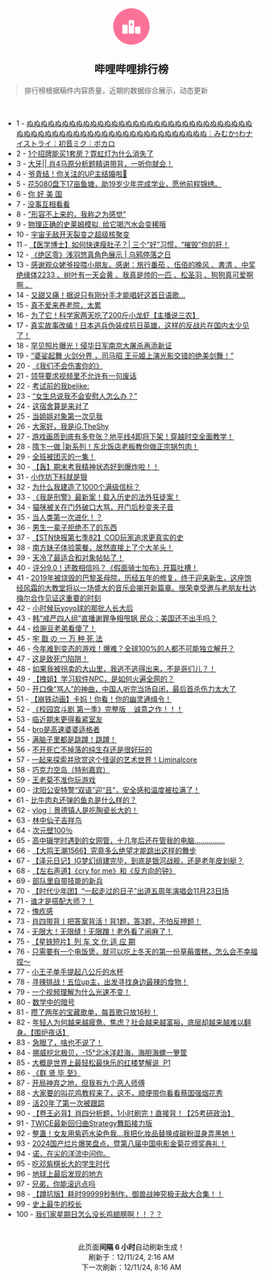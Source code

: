<div align="center">
    <img src="./assets/icon_rank.png" alt="logo" />
    <h2>哔哩哔哩排行榜</h>
</div>

> 排行榜根据稿件内容质量，近期的数据综合展示，动态更新

<br />

<ul><li><span>1 - <a href=https://www.bilibili.com/BV1Y9iZYUE6y target=_blank>ぬぬぬぬぬぬぬぬぬぬぬぬぬぬぬぬぬぬぬぬぬぬぬぬぬぬぬぬぬぬぬぬぬぬぬぬぬぬぬぬぬぬぬぬぬぬぬぬぬぬぬぬぬぬぬぬぬぬぬ￤みむかｩわナイストライ￤初音ミク￤ボカロ</a></span></li><li><span>2 - <a href=https://www.bilibili.com/BV1tkqJYiES1 target=_blank>1个招牌能买1套房？霓虹灯为什么消失了</a></span></li><li><span>3 - <a href=https://www.bilibili.com/BV17bqcYYEco target=_blank>大牙||&nbsp;肖4马原分析题精讲带背，一听你就会！</a></span></li><li><span>4 - <a href=https://www.bilibili.com/BV1vsq7YgE6e target=_blank>爷青结！你关注的UP主结婚啦💒</a></span></li><li><span>5 - <a href=https://www.bilibili.com/BV1aYi1YyEQJ target=_blank>花5080盘下17亩鱼塘，助19岁少年完成学业，愿他前程锦绣。</a></span></li><li><span>6 - <a href=https://www.bilibili.com/BV1CqizYmEWG target=_blank>你&nbsp;好&nbsp;美&nbsp;国</a></span></li><li><span>7 - <a href=https://www.bilibili.com/BV1E9qLYkEDw target=_blank>没事互相看看</a></span></li><li><span>8 - <a href=https://www.bilibili.com/BV1vWi1YDELZ target=_blank>“形容不上来的，我称之为感觉”</a></span></li><li><span>9 - <a href=https://www.bilibili.com/BV19pqPYPEUm target=_blank>物理正确的史莱姆模拟,&nbsp;给它喝汽水会变稀哦</a></span></li><li><span>10 - <a href=https://www.bilibili.com/BV1W7iBYkEMX target=_blank>宇宙无敌开天裂变之超级核聚变</a></span></li><li><span>11 - <a href=https://www.bilibili.com/BV1hiqJY6Edz target=_blank>【医学博士】如何快速瘦肚子？|&nbsp;三个“好”习惯，“摧毁”你的肝！</a></span></li><li><span>12 - <a href=https://www.bilibili.com/BV1ZEqKYyEkT target=_blank>《绝区零》浅羽悠真角色展示&nbsp;|&nbsp;乌鸦停落之日</a></span></li><li><span>13 - <a href=https://www.bilibili.com/BV1cpiBYuEPV target=_blank>感谢观众姥爷投喂小朋友。感谢：旅行番茄&nbsp;、伍佰的晚风&nbsp;、書清&nbsp;、中奖绝缘体2233&nbsp;、树叶有一天会黄&nbsp;、我真是帅的一匹&nbsp;、松圣羽&nbsp;、狗狗真可爱啊啊&nbsp;、</a></span></li><li><span>14 - <a href=https://www.bilibili.com/BV1wwizYkEEt target=_blank>又甜又痛！据说只有刚分手才能唱好这首日语歌...</a></span></li><li><span>15 - <a href=https://www.bilibili.com/BV1J4qAYkE7Z target=_blank>真不爱来养老院，太累</a></span></li><li><span>16 - <a href=https://www.bilibili.com/BV175qsYcEwo target=_blank>为了它！科学家两天吃了200斤小龙虾【主播说三农】</a></span></li><li><span>17 - <a href=https://www.bilibili.com/BV113qHYvECs target=_blank>真实故事改编！日本逃兵伪装成抗日英雄，这样的反战片在国内太少见了！</a></span></li><li><span>18 - <a href=https://www.bilibili.com/BV1yBqwYLEv3 target=_blank>罕见照片曝光！侵华日军南京大屠杀再添新证</a></span></li><li><span>19 - <a href=https://www.bilibili.com/BV1NxqEYbEw2 target=_blank>“婆娑起舞&nbsp;火剑分界&nbsp;，司马昭&nbsp;王元姬上演光影交错的绝美剑舞！”</a></span></li><li><span>20 - <a href=https://www.bilibili.com/BV1JzqnYtEkS target=_blank>《我们不会伤害你的》</a></span></li><li><span>21 - <a href=https://www.bilibili.com/BV1LZqVYwEYP target=_blank>领导要求视频里不允许有一句废话</a></span></li><li><span>22 - <a href=https://www.bilibili.com/BV1ccqwYrEdU target=_blank>考试前的我belike:</a></span></li><li><span>23 - <a href=https://www.bilibili.com/BV1RRqwYeE2x target=_blank>“女生总说我不会安慰人怎么办？”</a></span></li><li><span>24 - <a href=https://www.bilibili.com/BV13jqnYVEXN target=_blank>这宿舍算是来对了</a></span></li><li><span>25 - <a href=https://www.bilibili.com/BV1Ycq5YFEB8 target=_blank>当姐姐对象第一次见我</a></span></li><li><span>26 - <a href=https://www.bilibili.com/BV1U1iBYpEpR target=_blank>大家好，我是iG.TheShy</a></span></li><li><span>27 - <a href=https://www.bilibili.com/BV1yTi1YaE9w target=_blank>游戏画质到底有多夸张？地平线4即将下架！穿越时空全面教学！</a></span></li><li><span>28 - <a href=https://www.bilibili.com/BV1Q4qPYhEdE target=_blank>隋卞一做&nbsp;|新系列！东北饭店老板教你做正宗锅包肉！</a></span></li><li><span>29 - <a href=https://www.bilibili.com/BV1W6qVYCEux target=_blank>全班被团灭的一集！</a></span></li><li><span>30 - <a href=https://www.bilibili.com/BV1Bni1YXEYq target=_blank>【轰】期末考我精神状态好到爆炸啦！！</a></span></li><li><span>31 - <a href=https://www.bilibili.com/BV1z5i1YoEtq target=_blank>小作坊下料就是狠</a></span></li><li><span>32 - <a href=https://www.bilibili.com/BV1Uoi9YcEFK target=_blank>为什么我建造了1000个满级信标？</a></span></li><li><span>33 - <a href=https://www.bilibili.com/BV1tyqJYNEzp target=_blank>《我是刑警》最新案！载入历史的法外狂徒案！</a></span></li><li><span>34 - <a href=https://www.bilibili.com/BV1v4i1YUEGS target=_blank>猫咪被关在门外破口大骂，开门后秒变夹子音</a></span></li><li><span>35 - <a href=https://www.bilibili.com/BV1WCiCYFEeh target=_blank>当人类第一次进化！？</a></span></li><li><span>36 - <a href=https://www.bilibili.com/BV16AqsYBEQY target=_blank>男生一辈子拒绝不了的东西</a></span></li><li><span>37 - <a href=https://www.bilibili.com/BV1LAqEY5ErA target=_blank>【STN快报第七季82】COD玩家追求更真实的史</a></span></li><li><span>38 - <a href=https://www.bilibili.com/BV1WRqHYKEJY target=_blank>南方妹子体验蒙餐，居然直接上了个大羊头！</a></span></li><li><span>39 - <a href=https://www.bilibili.com/BV16UqVYMENi target=_blank>天冷了最适合和对象帖帖了！</a></span></li><li><span>40 - <a href=https://www.bilibili.com/BV1rJqHYFEcd target=_blank>评分9.0！还敢相信吗？《假面骑士加布》开篇吐槽！</a></span></li><li><span>41 - <a href=https://www.bilibili.com/BV1ECqnYRE2F target=_blank>2019年被烧毁的巴黎圣母院，历经五年的修复，终于迎来新生，这座饱经风霜的大教堂将以一场盛大的音乐会揭开新篇章。很荣幸受邀与老朋友杜达梅尔合作见证这重要的时刻</a></span></li><li><span>42 - <a href=https://www.bilibili.com/BV1kNqLYLE7e target=_blank>小时候玩yoyo球的那批人长大后</a></span></li><li><span>43 - <a href=https://www.bilibili.com/BV1RYqHYnEAK target=_blank>韩“戒严四人组”直播谢罪争相甩锅&nbsp;民众：美国还不出手吗？</a></span></li><li><span>44 - <a href=https://www.bilibili.com/BV1JmirYUEvT target=_blank>给豌豆老弟看傻了！</a></span></li><li><span>45 - <a href=https://www.bilibili.com/BV1qMizYqEix target=_blank>牢&nbsp;戬&nbsp;の&nbsp;一&nbsp;万&nbsp;种&nbsp;死&nbsp;法</a></span></li><li><span>46 - <a href=https://www.bilibili.com/BV1hfiqYREPK target=_blank>今年难到变态的游戏！爆难？全球100%的人都不可能独立解开？</a></span></li><li><span>47 - <a href=https://www.bilibili.com/BV1SNi6YbEhZ target=_blank>这是致死门陷阱！</a></span></li><li><span>48 - <a href=https://www.bilibili.com/BV1Hsq5YCEQr target=_blank>如果我被拐卖的大山里，我逃不逃得出来，不是哥们儿？！</a></span></li><li><span>49 - <a href=https://www.bilibili.com/BV1oriyYJE2m target=_blank>【拽姐】学习软件NPC，是如何火遍全网的？</a></span></li><li><span>50 - <a href=https://www.bilibili.com/BV1uziiYSEpz target=_blank>开口像“骂人”的神曲，中国人听完当场自闭，最后首杀伤力太大了</a></span></li><li><span>51 - <a href=https://www.bilibili.com/BV1rjqHYwE6b target=_blank>【崩铁动画】卡妈！你看！你的幽灵通缉令！</a></span></li><li><span>52 - <a href=https://www.bilibili.com/BV1UoqjYbEa7 target=_blank>《校园宫斗剧&nbsp;第一季》完整版&nbsp;&nbsp;&nbsp;&nbsp;诚意之作！！！</a></span></li><li><span>53 - <a href=https://www.bilibili.com/BV1FqqnYfEvz target=_blank>临近期末更得看紧室友</a></span></li><li><span>54 - <a href=https://www.bilibili.com/BV1TtqpYCEaz target=_blank>bro是高速婆婆适格者</a></span></li><li><span>55 - <a href=https://www.bilibili.com/BV1ohi6Y6EaG target=_blank>满脑子里都是跳蹲！跳蹲！</a></span></li><li><span>56 - <a href=https://www.bilibili.com/BV1PdqGYyEoL target=_blank>不开死亡不掉落的纯生存还是很好玩的</a></span></li><li><span>57 - <a href=https://www.bilibili.com/BV184qVYpEVB target=_blank>一起来探索并欣赏这个怪诞的艺术世界！Liminalcore</a></span></li><li><span>58 - <a href=https://www.bilibili.com/BV1puqKYQEM2 target=_blank>巧克力空岛（特别嘉宾）</a></span></li><li><span>59 - <a href=https://www.bilibili.com/BV1vvqWYoED3 target=_blank>王老菊不准你玩游戏</a></span></li><li><span>60 - <a href=https://www.bilibili.com/BV1FqqnYfEfh target=_blank>沈阳公安特警“双语”迎“且”，安全感和温度被拉满了！</a></span></li><li><span>61 - <a href=https://www.bilibili.com/BV1DpqwYxEXn target=_blank>比牛肉丸还弹的鱼丸是什么样的？</a></span></li><li><span>62 - <a href=https://www.bilibili.com/BV1yKq7YpE3r target=_blank>vlog｜景德镇人是吃陶瓷长大的！</a></span></li><li><span>63 - <a href=https://www.bilibili.com/BV1koiiYTEaU target=_blank>林中仙子吉祥鸟</a></span></li><li><span>64 - <a href=https://www.bilibili.com/BV1L3qpYsE7h target=_blank>次元壁100％</a></span></li><li><span>65 - <a href=https://www.bilibili.com/BV1z3irYVEgQ target=_blank>高中辍学时遇到的女网管，十几年后还在管我的电脑……………</a></span></li><li><span>66 - <a href=https://www.bilibili.com/BV1j5qsYcEvn target=_blank>【大鸣王潮1566】究竟多么绝望才能跳出这样的舞步</a></span></li><li><span>67 - <a href=https://www.bilibili.com/BV16JqHYFEuD target=_blank>【泽元日记】IG梦幻组建完毕，到底是银河战舰，还是老年皮划艇？</a></span></li><li><span>68 - <a href=https://www.bilibili.com/BV1f76PY7EPi target=_blank>【左右声道】《cry&nbsp;for&nbsp;me》和《反方向的钟》</a></span></li><li><span>69 - <a href=https://www.bilibili.com/BV1pRqHYKE6i target=_blank>部队里自带技能的新兵</a></span></li><li><span>70 - <a href=https://www.bilibili.com/BV1fYq5YTEup target=_blank>【时代少年团】“一起走过的日子”出道五周年演唱会11月23日场</a></span></li><li><span>71 - <a href=https://www.bilibili.com/BV1dLqwYcEac target=_blank>谁才是搭配大师？！</a></span></li><li><span>72 - <a href=https://www.bilibili.com/BV1LiqAYiELV target=_blank>愧疚感</a></span></li><li><span>73 - <a href=https://www.bilibili.com/BV1hSqNYvEzR target=_blank>肖四带背丨把答案背活！背1题，答3题，不怕反押题！</a></span></li><li><span>74 - <a href=https://www.bilibili.com/BV1zWqHY4EJ5 target=_blank>无限大！无限缝！无限蹭！老外看了闹麻了！</a></span></li><li><span>75 - <a href=https://www.bilibili.com/BV1uwqHYkE1m target=_blank>【星铁短片】列&nbsp;车&nbsp;文&nbsp;化&nbsp;适&nbsp;应&nbsp;期</a></span></li><li><span>76 - <a href=https://www.bilibili.com/BV12NqHYzEBn target=_blank>只需要有一个电饭煲，就可以吃上冬天的第一份草莓蛋糕，怎么会不幸福捏～</a></span></li><li><span>77 - <a href=https://www.bilibili.com/BV1ZMizYqENe target=_blank>小王子单手提起八公斤的水杯</a></span></li><li><span>78 - <a href=https://www.bilibili.com/BV1D2i6Y8Ewt target=_blank>寻辣挑战！五位up主，出发寻找身边最辣的食物！</a></span></li><li><span>79 - <a href=https://www.bilibili.com/BV1hWqVYsEkw target=_blank>一个视频理解为什么光速不变！</a></span></li><li><span>80 - <a href=https://www.bilibili.com/BV1a5qnYyEaL target=_blank>数学中的暗号</a></span></li><li><span>81 - <a href=https://www.bilibili.com/BV1wjiBYVEax target=_blank>攒了两年的宝藏歌单，每首歌只放16秒！</a></span></li><li><span>82 - <a href=https://www.bilibili.com/BV1t3qAYXE23 target=_blank>年轻人为何越来越疲惫、焦虑？社会越来越富裕，底层却越来越难以翻身。【围炉夜话】</a></span></li><li><span>83 - <a href=https://www.bilibili.com/BV1GpqsYREqt target=_blank>急眼了，啥也不说了！</a></span></li><li><span>84 - <a href=https://www.bilibili.com/BV1bMq5YsEav target=_blank>挪威挖北极贝，-15°北冰洋赶海，海胆海螺一箩筐</a></span></li><li><span>85 - <a href=https://www.bilibili.com/BV19rikYrEHG target=_blank>大概是世界上最轻松最快乐的红楼梦解说&nbsp;&nbsp;P1</a></span></li><li><span>86 - <a href=https://www.bilibili.com/BV1HwqsYuEoP target=_blank>《群&nbsp;贤&nbsp;毕&nbsp;至》</a></span></li><li><span>87 - <a href=https://www.bilibili.com/BV1Q7qnYkEx2 target=_blank>开局神弃之地，但我有九个恶人师傅</a></span></li><li><span>88 - <a href=https://www.bilibili.com/BV182qWYJEwV target=_blank>大家要的叫花鸡教程来了，这不，顺便带你看看蔡国强烟花秀</a></span></li><li><span>89 - <a href=https://www.bilibili.com/BV1uJqnY3Eqh target=_blank>活20年了第一次被跟踪</a></span></li><li><span>90 - <a href=https://www.bilibili.com/BV17uqpYdEPY target=_blank>【卷王必背】肖四分析题，1小时刷完！直接背！【25考研政治】</a></span></li><li><span>91 - <a href=https://www.bilibili.com/BV1ciqnY8EWT target=_blank>TWICE最新回归曲Strategy舞蹈接力版</a></span></li><li><span>92 - <a href=https://www.bilibili.com/BV1MeqPYoEkj target=_blank>整蛊！女友用紫药水染色我…我把化妆品替换成碳粉湿身弄黑她！</a></span></li><li><span>93 - <a href=https://www.bilibili.com/BV1ViqGYtEBZ target=_blank>2024国产烂片爆笑盘点，暨第八届中国电影金菊花颁奖典礼！</a></span></li><li><span>94 - <a href=https://www.bilibili.com/BV1yyiaYfEJi target=_blank>诺，在尖的洋流中问你。</a></span></li><li><span>95 - <a href=https://www.bilibili.com/BV1a7iqYXEiS target=_blank>吃邓紫棋长大的学生时代</a></span></li><li><span>96 - <a href=https://www.bilibili.com/BV1zMizYqETe target=_blank>地球上最后发现的地方</a></span></li><li><span>97 - <a href=https://www.bilibili.com/BV1ZbiBYPEMF target=_blank>兄弟，你能滚远点吗</a></span></li><li><span>98 - <a href=https://www.bilibili.com/BV1o7qKYLEbd target=_blank>【蹲坑版】耗时99999秒制作，御兽战神究极无敌大合集！！</a></span></li><li><span>99 - <a href=https://www.bilibili.com/BV1YLqpYQEDX target=_blank>史上最牛的校长</a></span></li><li><span>100 - <a href=https://www.bilibili.com/BV11RqGY5EDp target=_blank>我们家星期日怎么没长鸡翅膀啊！！？？</a></span></li></ul>

<br />

<p align=center>此页面<strong>间隔 6 小时</strong>自动刷新生成！<br>刷新于：12/11/24, 2:16 AM<br>下一次刷新：12/11/24, 8:16 AM</p>

